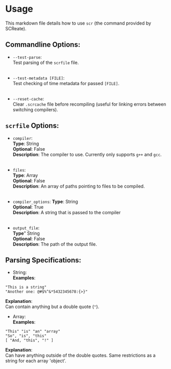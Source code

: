 # Usage

This markdown file details how to use `scr` (the command provided by SCReate).

## Commandline Options:
- `--test-parse`:<br>
Test parsing of the `scrfile` file.<br><br>

- `--test-metadata [FILE]`:<br>
Test checking of time metadata for passed `[FILE]`.<br><br>

- `--reset-cache`:<br>
Clear `.scrcache` file before recompiling (useful for linking errors between switching compilers).<br>

## `scrfile` Options:
- `compiler`:<br>
**Type**: String<br>
**Optional**: False<br>
**Description**: The compiler to use. Currently only supports `g++` and `gcc`.<br><br>

- `files`:<br>
**Type**: Array<br>
**Optional**: False<br>
**Description**: An array of paths pointing to files to be compiled.<br><br>

- `compiler_options`:
**Type**: String<br>
**Optional**: True<br>
**Description**: A string that is passed to the compiler<br><br>

- `output_file`:<br>
**Type**" String<br>
**Optional**: False<br>
**Description**: The path of the output file.<br>

## Parsing Specifications:
- String:<br>
**Examples**:
```
"This is a string"
"Another one: @#$%^&*5432345678:{>}"
```

**Explanation**:<br>
Can contain anything but a double quote (`"`).

- Array:<br>
**Examples**:
```
"This" "is" "an" "array"
"So", "is", "this"
[ "And, "this", "!" ]
```

**Explanation**:<br>
Can have anything outside of the double quotes. Same restrictions as a string for each array 'object'.
